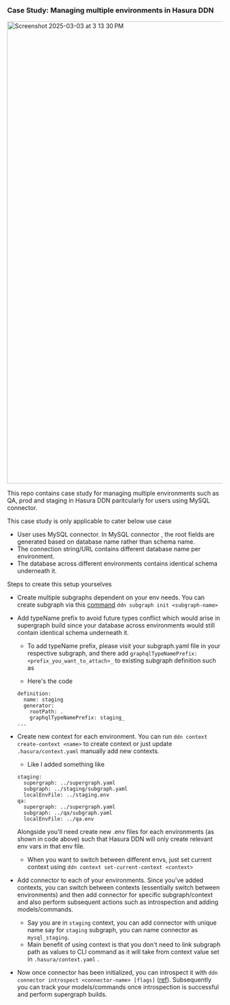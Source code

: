 ### Case Study: Managing multiple environments in Hasura DDN

<img width="1077" alt="Screenshot 2025-03-03 at 3 13 30 PM" src="https://github.com/user-attachments/assets/22a74bec-57e4-4afe-83dd-b71dfea5d922" />


This repo contains case study for managing multiple environments such as QA, prod and staging in Hasura DDN paritcularly for users using MySQL connector.

This case study is only applicable to cater below use case

- User uses MySQL connector. In MySQL connector , the root fields are generated based on database name rather than schema name.
- The connection string/URL contains different database name per environment.
- The database across different environments contains identical schema underneath it.

Steps to create this setup yourselves

- Create multiple subgraphs dependent on your env needs. You can create subgraph via this [command](https://hasura.io/docs/3.0/reference/cli/commands/ddn_subgraph_init) `ddn subgraph init <subgraph-name>`

- Add typeName prefix to avoid future types conflict which would arise in supergraph build since your database across environments would still contain identical schema underneath it.

  - To add typeName prefix, please visit your subgraph.yaml file in your respective subgraph, and there add `graphqlTypeNamePrefix: <prefix_you_want_to_attach>_` to existing subgraph definition such as

  - Here's the code

  ```
  definition:
    name: staging
    generator:
      rootPath: .
      graphqlTypeNamePrefix: staging_
  ...
  ```

- Create new context for each environment. You can run `ddn context create-context <name>` to create context or just update `.hasura/context.yaml` manually add new contexts.

  - Like I added something like

  ```
  staging:
    supergraph: ../supergraph.yaml
    subgraph: ../staging/subgraph.yaml
    localEnvFile: ../staging.env
  qa:
    supergraph: ../supergraph.yaml
    subgraph: ../qa/subgraph.yaml
    localEnvFile: ../qa.env
  ```

  Alongside you'll need create new .env files for each environments (as shown in code above) such that Hasura DDN will only create relevant env vars in that env file.

  - When you want to switch between different envs, just set current context using `ddn context set-current-context <context>`

- Add connector to each of your environments. Since you've added contexts, you can switch between contexts (essentially switch between environments) and then add connector for specific subgraph/context and also perform subsequent actions such as introspection and adding models/commands.

  - Say you are in `staging` context, you can add connector with unique name say for `staging` subgraph, you can name connector as `mysql_staging`.
  - Main benefit of using context is that you don't need to link subgraph path as values to CLI command as it will take from context value set in `.hasura/context.yaml` .

- Now once connector has been initialized, you can introspect it with `ddn connector introspect <connector-name> [flags]` ([ref](https://hasura.io/docs/3.0/reference/cli/commands/ddn_connector_introspect)). Subsequently you can track your models/commands once introspection is successful and perform supergraph builds.
